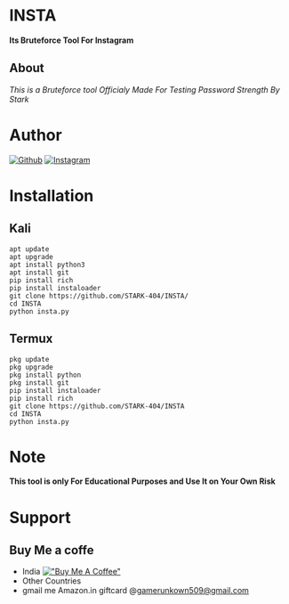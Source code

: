 # INSTA
**Its Bruteforce Tool For Instagram**
## About 
*This is a Bruteforce tool Officialy Made For Testing Password Strength By Stark*
# Author 

<a href="https://github.com/STARK-404/"><img title="Github" src="https://img.shields.io/badge/STARK-404-blue?style=for-the-badge&logo=github"></a>
[![Instagram](https://img.shields.io/badge/INSTAGRAM-FOLLOW-green?style=for-the-badge&logo=instagram)](https://instagram.com/mr_lalu_1232?igshid=YmMyMTA2M2Y=)

# Installation 
## Kali
```
apt update 
apt upgrade 
apt install python3 
apt install git
pip install rich 
pip install instaloader 
git clone https://github.com/STARK-404/INSTA/
cd INSTA
python insta.py
```
## Termux 
```
pkg update 
pkg upgrade 
pkg install python
pkg install git 
pip install instaloader 
pip install rich 
git clone https://github.com/STARK-404/INSTA
cd INSTA 
python insta.py
```
# Note
**This tool is only For Educational Purposes and Use It on Your Own Risk**
# Support 
## Buy Me a  coffe
* India
[!["Buy Me A Coffee"](https://www.buymeacoffee.com/assets/img/custom_images/orange_img.png)](https://pytm.biz/BA)
* Other Countries 
* gmail me Amazon.in giftcard @gamerunkown509@gmail.com
